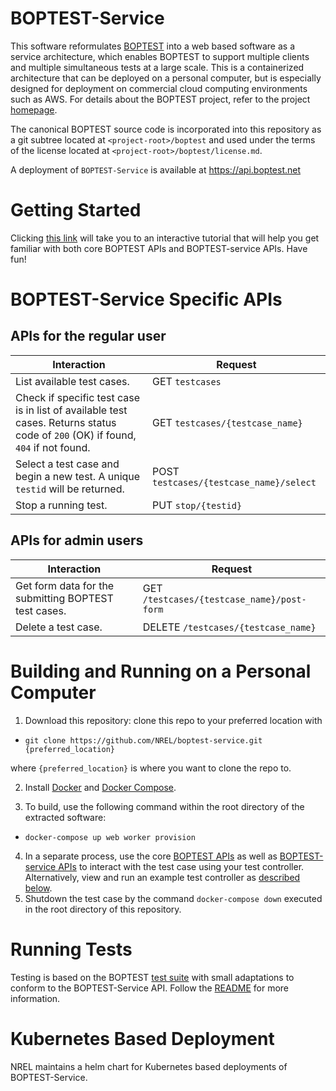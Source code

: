 


# BOPTEST-Service

This software reformulates [BOPTEST](https://github.com/ibpsa/project1-boptest) into a web based software as a service architecture, which enables BOPTEST to support multiple clients and multiple simultaneous tests at a large scale. This is a containerized architecture that can be deployed on a personal computer, but is especially designed for deployment on commercial cloud computing environments such as AWS. For details about the BOPTEST project, refer to the project [homepage](https://boptest.net).

The canonical BOPTEST source code is incorporated into this repository as a git subtree located at `<project-root>/boptest` and used under the terms of the license located at `<project-root>/boptest/license.md`. 

A deployment of `BOPTEST-Service` is available at https://api.boptest.net

# Getting Started

Clicking [this link](https://colab.research.google.com/github/NREL/boptest-service/blob/documentation_readme_changes/docs/Introduction_to_the_BOPTEST_framework.ipynb) will take you to an interactive tutorial that will help you get familiar with both core BOPTEST APIs and BOPTEST-service APIs. Have fun! 

# BOPTEST-Service Specific APIs
## APIs for the regular user 

| Interaction                                                           | Request                                                   |
|-----------------------------------------------------------------------|-----------------------------------------------------------|
| List available test cases.                                |  GET `testcases` |
| Check if specific test case is in list of available test cases. Returns status code of `200` (OK) if found, `404` if not found.                                 |  GET `testcases/{testcase_name}` |
| Select a test case and begin a new test. A unique ``testid`` will be returned.                                |  POST ``testcases/{testcase_name}/select`` |
| Stop a running test.                                                   |  PUT ``stop/{testid}`` |

## APIs for admin users

| Interaction                                                           | Request                                                   |
|-----------------------------------------------------------------------|-----------------------------------------------------------|
| Get form data for the submitting BOPTEST test cases.                                |  GET ``/testcases/{testcase_name}/post-form`` |
| Delete a test case.                                |  DELETE ``/testcases/{testcase_name}`` |



# Building and Running on a Personal Computer
1) Download this repository: clone this repo to your preferred location with 

 * ``git clone https://github.com/NREL/boptest-service.git {preferred_location}`` 
 
  where `{preferred_location}` is where you want to clone the repo to. 
  
2) Install [Docker](https://docs.docker.com/get-docker/) and [Docker Compose](https://docs.docker.com/compose/install/).

3) To build, use the following command within the root directory of the extracted software:

  * ``docker-compose up web worker provision``

4) In a separate process, use the core [BOPTEST APIs](https://github.com/ibpsa/project1-boptest/tree/boptest-service#test-case-restful-api) as well as [BOPTEST-service APIs](https://github.com/NREL/boptest-service/tree/documentation_readme_changes#boptest-service-specific-apis) to interact with the test case using your test controller.  
Alternatively, view and run an example test controller as [described below](https://github.com/NREL/boptest-service#running-tests).
5) Shutdown the test case by the command ``docker-compose down`` executed in the root directory of this repository.


# Running Tests

Testing is based on the BOPTEST [test suite](https://github.com/NREL/boptest-service/tree/develop/boptest/testing) with small adaptations to conform to the BOPTEST-Service API. Follow the [README](https://github.com/NREL/boptest-service/blob/develop/boptest/testing/README.md) for more information.

# Kubernetes Based Deployment

NREL maintains a helm chart for Kubernetes based deployments of BOPTEST-Service.

